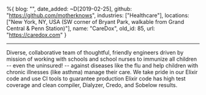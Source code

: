 %{
  blog: "",
  date_added: ~D[2019-02-25],
  github: "https://github.com/motherknows",
  industries: ["Healthcare"],
  locations: ["New York, NY, USA (SW corner of Bryant Park, walkable from Grand Central & Penn Station)"],
  name: "CareDox",
  old_id: 85,
  url: "https://caredox.com"
}

---

Diverse, collaborative team of thoughtful, friendly engineers driven by mission of working with schools and school nurses to immunize all children -- even the uninsured! -- against diseases like the flu and help children with chronic illnesses (like asthma) manage their care. We take pride in our Elixir code and use CI tools to guarantee production Elixir code has high test coverage and clean compiler, Dialyzer, Credo, and Sobelow results.
